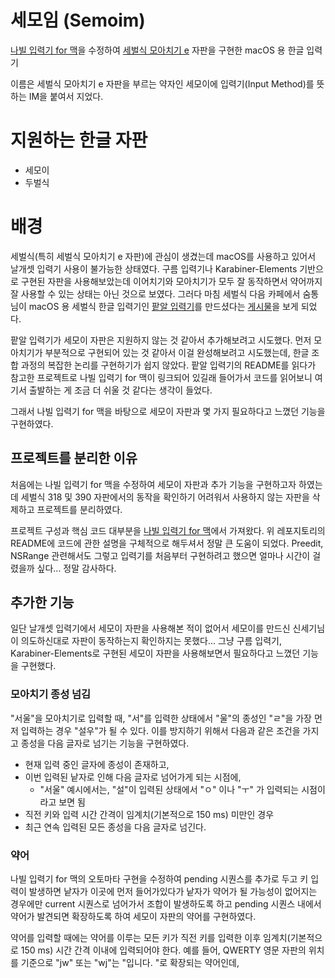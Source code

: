 # 세모임 (Semoim)

[나빌 입력기 for 맥](https://github.com/navilera/NavilIMEforMac)을 수정하여 [세벌식 모아치기 e](https://blog.naver.com/eekdland/220526834927) 자판을 구현한 macOS 용 한글 입력기

이름은 세벌식 모아치기 e 자판을 부르는 약자인 세모이에 입력기(Input Method)를 뜻하는 IM을 붙여서 지었다.

# 지원하는 한글 자판

- 세모이
- 두벌식

# 배경

세벌식(특히 세벌식 모아치기 e 자판)에 관심이 생겼는데 macOS를 사용하고 있어서 날개셋 입력기 사용이 불가능한 상태였다.
구름 입력기나 Karabiner-Elements 기반으로 구현된 자판을 사용해보았는데 이어치기와 모아치기가 모두 잘 동작하면서 약어까지 잘 사용할 수 있는 상태는 아닌 것으로 보였다.
그러다 마침 세벌식 다음 카페에서 숨통님이 macOS 용 세벌식 한글 입력기인 [팥알 입력기](https://github.com/soomtong/patim)를 만드셨다는 [게시물](https://cafe.daum.net/3bulsik/623N/324)을 보게 되었다.

팥알 입력기가 세모이 자판은 지원하지 않는 것 같아서 추가해보려고 시도했다.
먼저 모아치기가 부분적으로 구현되어 있는 것 같아서 이걸 완성해보려고 시도했는데, 한글 조합 과정의 복잡한 논리를 구현하기가 쉽지 않았다.
팥알 입력기의 README를 읽다가 참고한 프로젝트로 나빌 입력기 for 맥이 링크되어 있길래 들어가서 코드를 읽어보니 여기서 출발하는 게 조금 더 쉬울 것 같다는 생각이 들었다.

그래서 나빌 입력기 for 맥을 바탕으로 세모이 자판과 몇 가지 필요하다고 느꼈던 기능을 구현하였다.

## 프로젝트를 분리한 이유

처음에는 나빌 입력기 for 맥을 수정하여 세모이 자판과 추가 기능을 구현하고자 하였는데
세벌식 318 및 390 자판에서의 동작을 확인하기 어려워서 사용하지 않는 자판을 삭제하고 프로젝트를 분리하였다.

프로젝트 구성과 핵심 코드 대부분을 [나빌 입력기 for 맥](https://github.com/navilera/NavilIMEforMac)에서 가져왔다.
위 레포지토리의 README에 코드에 관한 설명을 구체적으로 해두셔서 정말 큰 도움이 되었다.
Preedit, NSRange 관련해서도 그렇고 입력기를 처음부터 구현하려고 했으면 얼마나 시간이 걸렸을까 싶다... 정말 감사하다.

## 추가한 기능

일단 날개셋 입력기에서 세모이 자판을 사용해본 적이 없어서 세모이를 만드신 신세기님이 의도하신대로 자판이 동작하는지 확인하지는 못했다...
그냥 구름 입력기, Karabiner-Elements로 구현된 세모이 자판을 사용해보면서 필요하다고 느꼈던 기능을 구현했다.

### 모아치기 종성 넘김

"서울"을 모아치기로 입력할 때, "서"를 입력한 상태에서 "울"의 종성인 "ㄹ"을 가장 먼저 입력하는 경우 "설우"가 될 수 있다.
이를 방지하기 위해서 다음과 같은 조건을 가지고 종성을 다음 글자로 넘기는 기능을 구현하였다.

- 현재 입력 중인 글자에 종성이 존재하고,
- 이번 입력된 낱자로 인해 다음 글자로 넘어가게 되는 시점에,
  - "서울" 예시에서는, "설"이 입력된 상태에서 "ㅇ" 이나 "ㅜ" 가 입력되는 시점이라고 보면 됨
- 직전 키와 입력 시간 간격이 임계치(기본적으로 150 ms) 미만인 경우
- 최근 연속 입력된 모든 종성을 다음 글자로 넘긴다.

### 약어

나빌 입력기 for 맥의 오토마타 구현을 수정하여 pending 시퀀스를 추가로 두고 키 입력이 발생하면 낱자가 이곳에 먼저 들어가있다가
낱자가 약어가 될 가능성이 없어지는 경우에만 current 시퀀스로 넘어가서 조합이 발생하도록 하고
pending 시퀀스 내에서 약어가 발견되면 확장하도록 하여 세모이 자판의 약어를 구현하였다.

약어를 입력할 때에는 약어를 이루는 모든 키가 직전 키를 입력한 이후 임계치(기본적으로 150 ms) 시간 간격 이내에 입력되어야 한다.
예를 들어, QWERTY 영문 자판의 위치를 기준으로 "jw" 또는 "wj"는 "입니다. "로 확장되는 약어인데,
